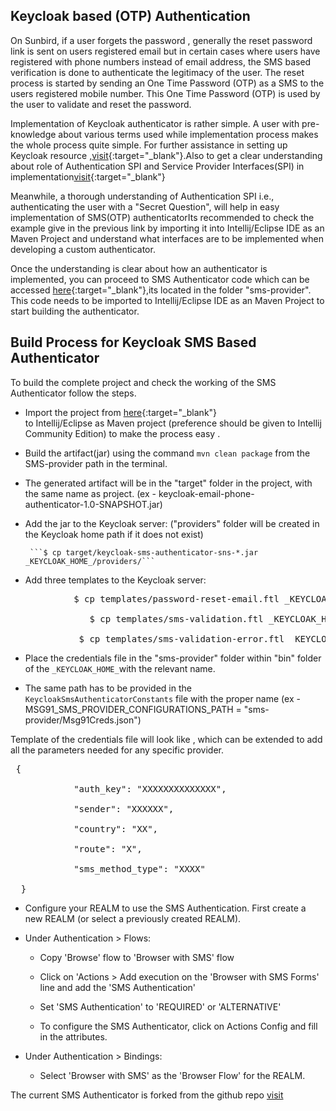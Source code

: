 
## Keycloak based (OTP) Authentication

On Sunbird, if a user forgets the password , generally the reset password link is sent on users registered email but in certain cases where users have registered with phone numbers instead of email address, the SMS based verification is done to authenticate the legitimacy of the user. The reset process is started by sending an One Time Password (OTP) as a SMS to the users registered mobile number. This One Time Password (OTP) is used by the user to validate and reset the password.

Implementation of Keycloak authenticator is rather simple. A user with pre-knowledge about various terms used while implementation process makes the whole process quite simple. For further assistance in setting up Keycloak resource ,[visit](http://www.keycloak.org/docs/latest/server_development/index.html#_auth_spi){:target="_blank"}.Also to get a clear understanding about role of  Authentication SPI and Service Provider Interfaces(SPI) in implementation[visit](http://www.keycloak.org/docs/latest/server_development/index.html#_providers){:target="_blank"} 

Meanwhile, a thorough understanding of Authentication SPI i.e., authenticating the user with a "Secret Question", will help in easy implementation of SMS(OTP) authenticatorIts recommended to check the example give in the previous link by importing it into Intellij/Eclipse IDE as an Maven Project and understand what interfaces are to be implemented when developing a custom authenticator.

 Once the understanding is clear about how an authenticator is implemented, you can proceed to SMS Authenticator code which can be accessed [here](https://github.com/project-sunbird/sunbird-auth/tree/master/keycloak){:target="_blank"},its located in the folder "sms-provider". This code needs to be imported to Intellij/Eclipse IDE as an Maven Project to start building the authenticator.

##  Build Process for Keycloak SMS Based Authenticator

 To build the complete project and check the working of the SMS Authenticator follow the steps.

 - Import the project from [here](https://github.com/project-sunbird/sunbird-auth/tree/master/keycloak){:target="_blank"}  
   to Intellij/Eclipse as Maven project (preference should be given to Intellij Community Edition) to make the process easy .
 - Build the artifact(jar) using the command ```mvn clean package``` from the SMS-provider path in the terminal.
 - The generated artifact will be in the "target" folder in the project, with the same name as project. (ex - keycloak-email-phone-  
   authenticator-1.0-SNAPSHOT.jar)
 - Add the jar to the Keycloak server: ("providers" folder will be created in the Keycloak home path if it does not exist)

      	```$ cp target/keycloak-sms-authenticator-sns-*.jar _KEYCLOAK_HOME_/providers/```

 -  Add three templates to the Keycloak server:
<pre>
            $ cp templates/password-reset-email.ftl _KEYCLOAK_HOME_/themes/base/login/

        	   $ cp templates/sms-validation.ftl _KEYCLOAK_HOME_/themes/base/login/

  	         $ cp templates/sms-validation-error.ftl _KEYCLOAK_HOME_/themes/base/login/
</pre>
 - Place the credentials file in the "sms-provider" folder within "bin" folder of the ```_KEYCLOAK_HOME_```with the relevant name.

 - The same path has to be provided in the ```KeycloakSmsAuthenticatorConstants``` file with the proper name (ex - 
   MSG91_SMS_PROVIDER_CONFIGURATIONS_PATH = "sms-provider/Msg91Creds.json")

Template of the credentials file will look like , which can be extended to add all the parameters needed for any specific provider.

<pre> {

        	"auth_key": "XXXXXXXXXXXXXX",

        	"sender": "XXXXXX",

        	"country": "XX",

        	"route": "X",

        	"sms_method_type": "XXXX"

  }</pre>

 - Configure your REALM to use the SMS Authentication. First create a new REALM (or select a previously created REALM).

 - Under Authentication > Flows:

     - Copy 'Browse' flow to 'Browser with SMS' flow

     - Click on 'Actions > Add execution on the 'Browser with SMS Forms' line and add the 'SMS Authentication'

     - Set 'SMS Authentication' to 'REQUIRED' or 'ALTERNATIVE'

     - To configure the SMS Authenticator, click on Actions Config and fill in the attributes.

- Under Authentication > Bindings:

     - Select 'Browser with SMS' as the 'Browser Flow' for the REALM.

 The current SMS Authenticator is forked from the github repo [visit](https://github.com/nickpack/keycloak-sms-authenticator-sns)
